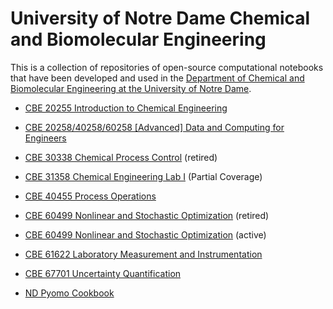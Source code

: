# University of Notre Dame Chemical and Biomolecular Engineering

This is a collection of repositories of open-source computational notebooks that have been developed and used in the [Department of Chemical and Biomolecular Engineering at the University of Notre Dame](https://cbe.nd.edu/).

* [CBE 20255 Introduction to Chemical Engineering](http://jckantor.github.io/CBE20255/)
* [CBE 20258/40258/60258 [Advanced] Data and Computing for Engineers](https://ndcbe.github.io/data-and-computing/intro.html)
* [CBE 30338 Chemical Process Control](https://jckantor.github.io/cbe30338-book/Readme.html) (retired)
* [CBE 31358 Chemical Engineering Lab I](https://jckantor.github.io/cbe31358-book/intro.html) (Partial Coverage)
* [CBE 40455 Process Operations](http://jckantor.github.io/CBE40455/)
* [CBE 60499 Nonlinear and Stochastic Optimization](https://ndcbe.github.io/CBE60499/) (retired)
* [CBE 60499 Nonlinear and Stochastic Optimization](https://ndcbe.github.io/optimization/) (active)
* [CBE 61622 Laboratory Measurement and Instrumentation](https://jckantor.github.io/cbe61622/)
* [CBE 67701 Uncertainty Quantification](https://ndcbe.github.io/cbe67701-uncertainty-quantification/)

* [ND Pyomo Cookbook](https://jckantor.github.io/ND-Pyomo-Cookbook/README.html)

